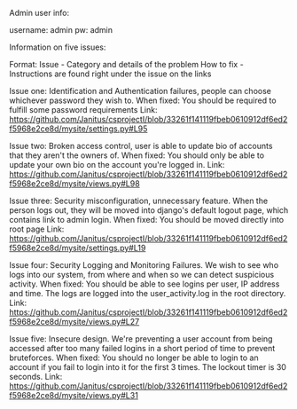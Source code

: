 Admin user info:

username: admin
pw: admin

Information on five issues:

Format:
Issue - Category and details of the problem
How to fix - Instructions are found right under the issue on the links

Issue one: Identification and Authentication failures, people can choose whichever password they wish to.
When fixed: You should be required to fulfill some password requirements
Link: https://github.com/Janitus/csprojectI/blob/33261f141119fbeb0610912df6ed2f5968e2ce8d/mysite/settings.py#L95

Issue two: Broken access control, user is able to update bio of accounts that they aren't the owners of.
When fixed: You should only be able to update your own bio on the account you're logged in.
Link: https://github.com/Janitus/csprojectI/blob/33261f141119fbeb0610912df6ed2f5968e2ce8d/mysite/views.py#L98

Issue three: Security misconfiguration, unnecessary feature. When the person logs out, they will be moved into django's default logout page, which contains link to admin login.
When fixed: You should be moved directly into root page
Link: https://github.com/Janitus/csprojectI/blob/33261f141119fbeb0610912df6ed2f5968e2ce8d/mysite/settings.py#L19

Issue four: Security Logging and Monitoring Failures. We wish to see who logs into our system, from where and when so we can detect suspicious activity.
When fixed: You should be able to see logins per user, IP address and time. The logs are logged into the user_activity.log in the root directory.
Link: https://github.com/Janitus/csprojectI/blob/33261f141119fbeb0610912df6ed2f5968e2ce8d/mysite/views.py#L27

Issue five: Insecure design. We're preventing a user account from being accessed after too many failed logins in a short period of time to prevent bruteforces.
When fixed: You should no longer be able to login to an account if you fail to login into it for the first 3 times. The lockout timer is 30 seconds.
Link: https://github.com/Janitus/csprojectI/blob/33261f141119fbeb0610912df6ed2f5968e2ce8d/mysite/views.py#L31